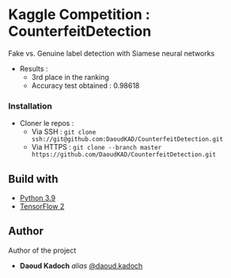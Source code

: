 # Kaggle Competition : CounterfeitDetection

Fake vs. Genuine label detection with Siamese neural networks
- Results : 
  - 3rd place in the ranking
  - Accuracy test obtained : 0.98618

### Installation

- Cloner le repos : 
  - Via SSH : ``git clone ssh://git@github.com:DaoudKAD/CounterfeitDetection.git``
  - Via HTTPS : ``git clone --branch master https://github.com/DaoudKAD/CounterfeitDetection.git``

## Build with

* [Python 3.9](https://www.python.org/) 
* [TensorFlow 2](https://www.tensorflow.org/) 


## Author
Author of the project 
* **Daoud Kadoch** _alias_ [@daoud.kadoch](https://gitlab.com/daoud.kadoch)

